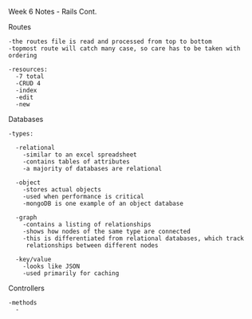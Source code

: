 Week 6 Notes - Rails Cont.

  Routes

    -the routes file is read and processed from top to bottom
    -topmost route will catch many case, so care has to be taken with ordering

    -resources:
      -7 total
      -CRUD 4
      -index
      -edit
      -new


  Databases

    -types:

      -relational
        -similar to an excel spreadsheet
        -contains tables of attributes
        -a majority of databases are relational

      -object
        -stores actual objects
        -used when performance is critical
        -mongoDB is one example of an object database

      -graph
        -contains a listing of relationships
        -shows how nodes of the same type are connected
        -this is differentiated from relational databases, which track
         relationships between different nodes

      -key/value
        -looks like JSON
        -used primarily for caching


  Controllers

    -methods
      -